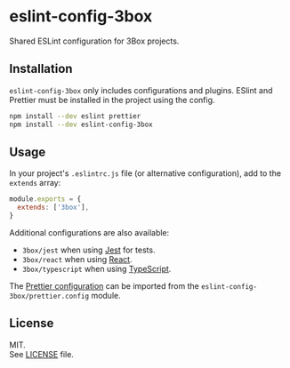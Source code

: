 # eslint-config-3box

Shared ESLint configuration for 3Box projects.

## Installation

`eslint-config-3box` only includes configurations and plugins. ESlint and Prettier must be installed in the project using the config.

```sh
npm install --dev eslint prettier
npm install --dev eslint-config-3box
```

## Usage

In your project's `.eslintrc.js` file (or alternative configuration), add to the `extends` array:

```js
module.exports = {
  extends: ['3box'],
}
```

Additional configurations are also available:

- `3box/jest` when using [Jest](https://jestjs.io/) for tests.
- `3box/react` when using [React](https://reactjs.org).
- `3box/typescript` when using [TypeScript](https://www.typescriptlang.org/).

The [Prettier configuration](https://prettier.io/docs/en/configuration.html) can be imported from the `eslint-config-3box/prettier.config` module.

## License

MIT.\
See [LICENSE](LICENSE) file.
